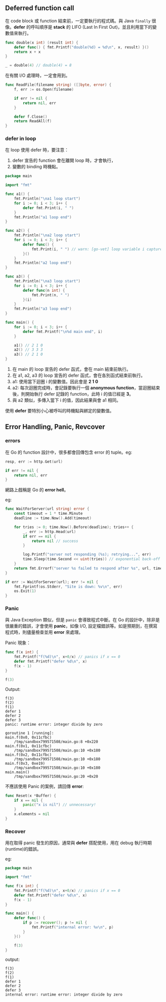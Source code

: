 ## Deferred function call

在 code block 或 function 結束前，一定要執行的程式碼。與 Java `finally` 很像。**defer** 的呼叫順序是 **stack** 的 LIFO (Last In First Out)，並且利用當下的變數值來執行。

```go {.line-numbers}
func double(x int) (result int) {
    defer func() { fmt.Printf("double(%d) = %d\n", x, result) }()
    return x + x
}

_ = double(4) // double(4) = 8
```

在有關 I/O 處理時，一定會用到。

```go {.line-numbers}
func ReadFile(filename string) ([]byte, error) {
    f, err := os.Open(filename)

    if err != nil {
        return nil, err
    }

    defer f.Close()
    return ReadAll(f)
}
```

### defer in loop

在 loop 使用 defer 時，要注意：

1. defer 宣告的 function 會在離開 loop 時，才會執行，
1. 變數的 binding 時機點。

```go {.line-numbers}
package main

import "fmt"

func a1() {
    fmt.Println("\na1 loop start")
    for i := 0; i < 3; i++ {
        defer fmt.Print(i, " ")
    }
    fmt.Println("a1 loop end")
}

func a2() {
    fmt.Println("\na2 loop start")
    for i := 0; i < 3; i++ {
        defer func() {
            fmt.Print(i, " ") // warn: [go-vet] loop variable i captured by func literal
        }()
    }
    fmt.Println("a2 loop end")
}

func a3() {
    fmt.Println("\na3 loop start")
    for i := 0; i < 3; i++ {
        defer func(n int) {
            fmt.Print(n, " ")
        }(i)
    }
    fmt.Println("a3 loop end")
}

func main() {
    for i := 0; i < 3; i++ {
        defer fmt.Printf("\n%d main end", i)
    }

    a1() // 2 1 0
    a2() // 3 3 3
    a3() // 2 1 0
}
```

1. 在 main 的 loop 宣告的 defer 函式，會在 main 結束前執行。
1. 在 a1, a2, a3 的 loop 宣告的 defer 函式，會在各別函式結束前執行。
1. a1: 使用當下迴圈 i 的變數值。因此會是 **2 1 0**
1. a2: 每次迴圈完成時，會記錄要執行一個 **anonymous function**，當迴圈結束後，則開始執行 defer 記錄的 function，此時 i 的值已經是 **3**。
1. 與 a2 類似，多傳入當下 i 的值，因此結果與會 a1 相同。

使用 **defer** 要特別小心被呼叫的時機點與綁定的變數值。

## Error Handling, Panic, Revcover

### errors

在 Go 的 function 設計中，很多都會回傳包含 error 的 tuple。eg:

```go {.line-numbers}
resp, err := http.Get(url)

if err != nil {
    return nil, err
}
```

網路上戲稱是 Go 的 **error hell**。

eg:

```go {.line-numbers}
func WaitForServer(url string) error {
    const timeout = 1 * time.Minute
    deadline := time.Now().Add(timeout)

    for tries := 0; time.Now().Before(deadline); tries++ {
        _, err := http.Head(url)
        if err == nil {
            return nil // success
        }

        log.Printf("server not responding (%s); retrying...", err)
        time.Sleep(time.Second << uint(tries)) // exponential back-off
    }
    return fmt.Errorf("server %s failed to respond after %s", url, timeout)
}

if err := WaitForServer(url); err != nil {
    fmt.Fprintf(os.Stderr, "Site is down: %v\n", err)
    os.Exit(1)
}
```

### Panic

與 Java Exception 類似，但是 `panic` 會導致程式中斷。在 Go 的設計中，除非是很嚴重的錯誤，才會使用 **panic**，如像 I/O, 設定檔錯誤等。如是預期到，在撰寫程式時，則儘量檢查並用 **error** 來處理。

Panic 現象：

```go {.line-numbers}
func f(x int) {
    fmt.Printf("f(%d)\n", x+0/x) // panics if x == 0
    defer fmt.Printf("defer %d\n", x)
    f(x - 1)
}

f(3)
```

Output:

```text
f(3)
f(2)
f(1)
defer 1
defer 2
defer 3
panic: runtime error: integer divide by zero

goroutine 1 [running]:
main.f(0x0, 0x11cfbc)
    /tmp/sandbox799571508/main.go:8 +0x220
main.f(0x1, 0x11cfbc)
    /tmp/sandbox799571508/main.go:10 +0x180
main.f(0x2, 0x11cfbc)
    /tmp/sandbox799571508/main.go:10 +0x180
main.f(0x3, 0xe19)
    /tmp/sandbox799571508/main.go:10 +0x180
main.main()
    /tmp/sandbox799571508/main.go:20 +0x20
```

不應該使用 Panic 的案例，請回傳 **error**:

```go {.line-numbers}
func Reset(x *Buffer) {
    if x == nil {
        panic("x is nil") // unnecessary!
    }
    x.elements = nil
}
```

### Recover

用在取得 panic 發生的原因，通常與 **defer** 撘配使用，用在 debug 執行時期(runtime)的錯誤。

eg:

```go {.line-numbers}
package main

import "fmt"

func f(x int) {
    fmt.Printf("f(%d)\n", x+0/x) // panics if x == 0
    defer fmt.Printf("defer %d\n", x)
    f(x - 1)
}

func main() {
    defer func() {
        if p := recover(); p != nil {
            fmt.Printf("internal error: %v\n", p)
        }
    }()

    f(3)
}
```

output:

```text
f(3)
f(2)
f(1)
defer 1
defer 2
defer 3
internal error: runtime error: integer divide by zero
```